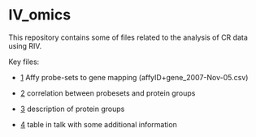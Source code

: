 # IV_omics
This repository contains some of files related to the analysis of CR data using RIV. 

Key files:

* [1](https://github.com/gcohenfr/IV_omics/blob/master/affyID%2Bgene_2007-Nov-05.csv) Affy probe-sets to gene mapping (affyID+gene_2007-Nov-05.csv)

* [2](https://github.com/gcohenfr/IV_omics/blob/master/Correlated%20features.csv) correlation between probesets and protein groups

* [3](https://github.com/gcohenfr/IV_omics/blob/master/dictionaryHeart_PP3_95BetIDs.csv) description of protein groups

* [4](https://github.com/gcohenfr/IV_omics/blob/master/RIV%20Results%20for%20Talk.xls) table in talk with some additional information
